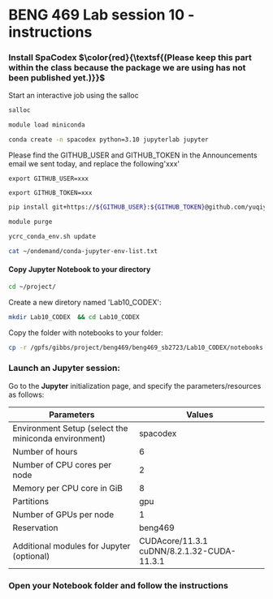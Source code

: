 
# BENG 469 Lab session 10 - instructions

### Install SpaCodex $\color{red}{\textsf{(Please keep this part within the class because the package we are using has not been published yet.)}}$ 

Start an interactive job using the salloc
```bash
salloc
```

```bash
module load miniconda
```
```bash
conda create -n spacodex python=3.10 jupyterlab jupyter
```

Please find the GITHUB_USER and GITHUB_TOKEN in the Announcements email we sent today, and replace the following'xxx' 

```
export GITHUB_USER=xxx
```
```
export GITHUB_TOKEN=xxx
```

```bash
pip install git+https://${GITHUB_USER}:${GITHUB_TOKEN}@github.com/yuqiyuqitan/SAP.git@preppip
```
```bash
module purge
```

```bash
ycrc_conda_env.sh update
```

```bash
cat ~/ondemand/conda-jupyter-env-list.txt
```

#### Copy Jupyter Notebook to your directory


```bash
cd ~/project/
```
Create a new diretory named 'Lab10_CODEX':
```bash
mkdir Lab10_CODEX  && cd Lab10_CODEX
```
Copy the folder with notebooks to your folder:
```bash
cp -r /gpfs/gibbs/project/beng469/beng469_sb2723/Lab10_CODEX/notebooks ./
```

### Launch an Jupyter session:

Go to the **Jupyter** initialization page, and specify the parameters/resources as follows:

 Parameters      | Values |
| ----------- | ----------- |
| Environment Setup (select the miniconda environment) | spacodex  |
| Number of hours   | 6        |
| Number of CPU cores per node   | 2        |
| Memory per CPU core in GiB   | 8       |
| Partitions   | gpu        |
| Number of GPUs per node | 1 |
| Reservation | beng469 |
| Additional modules for Jupyter (optional) | CUDAcore/11.3.1 cuDNN/8.2.1.32-CUDA-11.3.1 |


### Open your Notebook folder and follow the instructions
